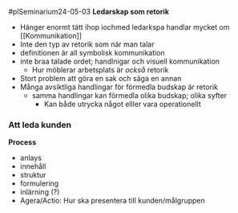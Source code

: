 #plSeminarium24-05-03 
**Ledarskap som retorik**
- Hänger enormt tätt ihop iochmed ledarkspa handlar mycket om [[Kommunikation]]
- Inte den typ av retorik som när man talar
- definitionen är all symbolisk kommunikation
- inte braa talade ordet; handlnigar och visuell kommunikation
	- Hur möblerar arbetsplats är *också* retorik
- Stort problem att göra en sak och säga en annan
- Många avsiktliga handlingar för förmedla budskap är retorik
	- samma handlingar kan förmedla olika budskap; olika syfter
		- Kan både utrycka något elller vara operationellt

### Att leda kunden
**Process**
- anlays
- innehåll
- struktur
- formulering
- inlärning (?)
- Agera/Actio: Hur ska presentera till kunden/målgruppen


